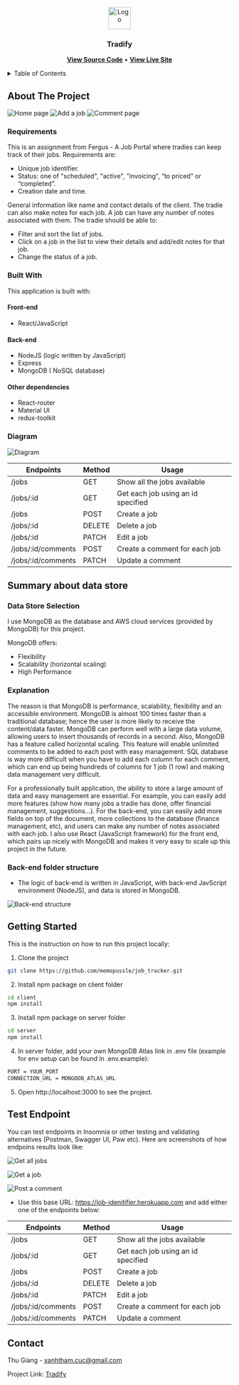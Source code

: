 <!-- PROJECT LOGO -->
<br />
<div align="center" id="#readme-top">
  <a href="https://job-idenitifier.herokuapp.com/">
    <img src="./logo.png" alt="Logo" width="50" height="50">
  </a>

  <h3 align="center">Tradify</h3>
 <p align="center">

  <strong><a href="https://github.com/memopussle/job_tracker">View Source Code<a></strong>
 •
<strong><a href="https://job-idenitifier.herokuapp.com/">View Live Site</a></strong>
  
 </p>

</div>

<!-- TABLE OF CONTENTS -->
<details>
  <summary>Table of Contents</summary>
  <ol>
    <li>
      <a href="#about-the-project">About The Project</a>
      <ul>
       <li><a href="#requirements">Requirements</a></li>
        <li><a href="#built-with">Built With</a></li>
        <li><a href="#built-with">Diagram</a></li>
      </ul>
    </li>
     <li>
      <a href="#data-store-selection">Summary about data store</a>
      <ul>
        <li><a href="#Summary-about-data-store">Data Store Selection</a></li>
        <li><a href="#explanation">Explanation</a></li>
        <li><a href="#Back-end-folder-structure">Back-end Folder Structure</a></li>
      </ul>
    </li>
    <li>
      <a href="#getting-started">Getting Started</a>
      <ul>
        <li><a href="#installation">Installation</a></li>
        <li><a href="#Test-Endpoint">Test endpoints</a></li>
      </ul>
    </li>

 
  </ol>
</details>

<!-- ABOUT THE PROJECT -->

## About The Project
![Home page](/diagram/tradify-homepage.PNG)
![Add a job](/diagram/addjob.PNG)
![Comment page](/diagram/cmments.PNG)

### Requirements

This is an assignment from Fergus - A Job Portal where tradies can keep track of their jobs. Requirements are:

- Unique job identifier.
- Status: one of "scheduled", "active", "invoicing", “to priced” or “completed”.
- Creation date and time.

 General information like name and contact details of the client. The tradie can also make
notes for each job. A job can have any number of notes associated with them. The tradie
should be able to:

+ Filter and sort the list of jobs.
+ Click on a job in the list to view their details and add/edit notes for that job.
+ Change the status of a job.


### Built With

This application is built with:
 
#### Front-end
- React/JavaScript

#### Back-end
- NodeJS (logic written by JavaScript)
- Express
- MongoDB ( NoSQL database)

#### Other dependencies

- React-router
- Material UI
- redux-toolkit


### Diagram

![Diagram](/diagram/diagram.png)

| Endpoints    | Method  | Usage|
| ------------- | ------------- | -------- |
| /jobs       | GET | Show all the jobs available         |
| /jobs/:id      | GET      | Get each job using an id specified  |
| /jobs     | POST      | Create a job  |
| /jobs/:id     | DELETE   | Delete a job  |
| /jobs/:id     | PATCH   | Edit a job  |
| /jobs/:id/comments     | POST  | Create a comment for each job  |
| /jobs/:id/comments     | PATCH  | Update a comment  |


<!-- data store Summary --->
## Summary about data store
 
### Data Store Selection

I use MongoDB as the database and AWS cloud services (provided by MongoDB) for this project. 

MongoDB offers: 
- Flexibility
- Scalability (horizontal scaling)
- High Performance 

### Explanation

The reason is that MongoDB is performance, scalability, flexibility and an accessible environment. MongoDB is almost 100 times faster than a traditional database; hence the user is more likely to receive the content/data faster. MongoDB can perform well with a large data volume, allowing users to insert thousands of records in a second. Also, MongoDB has a feature called horizontal scaling. This feature will enable unlimited comments to be added to each post with easy management. SQL database is way more difficult when you have to add each column for each comment, which can end up being hundreds of columns for 1 job (1 row) and making data management very difficult. 

For a professionally built application, the ability to store a large amount of data and easy management are essential. For example, you can easily add more features (show how many jobs a tradie has done, offer financial management, suggestions...). For the back-end, you can easily add more fields on top of the document, more collections to the database (finance management, etc), and users can make any number of notes associated with each job. I also use React (JavaScript framework) for the front end, which pairs up nicely with MongoDB and makes it very easy to scale up this project in the future. 


### Back-end folder structure

- The logic of back-end is written in JavaScript, with back-end JavScript environment (NodeJS), and data is stored in MongoDB. 


![Back-end structure](/diagram/folder-structur.png)

<!-- GETTING STARTED -->

## Getting Started

This is the instruction on how to run this project locally:

1. Clone the project

```sh
git clone https://github.com/memopussle/job_tracker.git
```

2. Install npm package on client folder

```sh
cd client
npm install
```

3. Install npm package on server folder


```sh
cd server
npm install
```
4. In server folder, add your own MongoDB Atlas link in .env file (example for env setup can be found in .env.example):

```sh
PORT = YOUR_PORT
CONNECTION_URL = MONGODB_ATLAS_URL
```

5. Open http://localhost:3000 to see the project.


## Test Endpoint

You can test endpoints in Insomnia or other testing and validating alternatives (Postman, Swagger UI, Paw etc). Here are screenshots of how endpoins results look like:

![Get all jobs](/diagram/getjobs.PNG)

![Get a job](/diagram/geteachjob.PNG)

![Post a comment](/diagram/postcomment.PNG)


- Use this base URL: https://job-idenitifier.herokuapp.com and add either one of the endpoints below: 

| Endpoints    | Method  | Usage|
| ------------- | ------------- | -------- |
| /jobs       | GET | Show all the jobs available         |
| /jobs/:id      | GET      | Get each job using an id specified  |
| /jobs     | POST      | Create a job  |
| /jobs/:id     | DELETE   | Delete a job  |
| /jobs/:id     | PATCH   | Edit a job  |
| /jobs/:id/comments     | POST  | Create a comment for each job  |
| /jobs/:id/comments     | PATCH  | Update a comment  |



## Contact

Thu Giang - xanhtham.cuc@gmail.com 

Project Link: [Tradify](https://github.com/memopussle/job_tracker)

